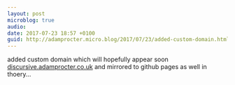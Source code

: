 ```yaml
---
layout: post
microblog: true
audio: 
date: 2017-07-23 18:57 +0100
guid: http://adamprocter.micro.blog/2017/07/23/added-custom-domain.html
---
```

added custom domain which will hopefully appear soon [discursive.adamprocter.co.uk](http://discursive.adamprocter.co.uk) and mirrored to github pages as well in thoery...

